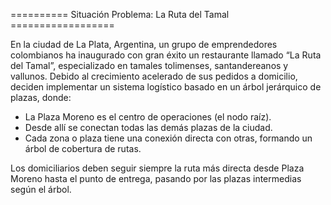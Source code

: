 ==========  Situación Problema: La Ruta del Tamal ==================

En la ciudad de La Plata, Argentina, un grupo de emprendedores colombianos ha inaugurado con gran éxito un restaurante llamado “La Ruta del Tamal”, 
especializado en tamales tolimenses, santandereanos y vallunos.
Debido al crecimiento acelerado de sus pedidos a domicilio, deciden implementar un sistema logístico basado en un árbol jerárquico de plazas, donde:

- La Plaza Moreno es el centro de operaciones (el nodo raíz).
- Desde allí se conectan todas las demás plazas de la ciudad.
- Cada zona o plaza tiene una conexión directa con otras, formando un árbol de cobertura de rutas.

Los domiciliarios deben seguir siempre la ruta más directa desde Plaza Moreno hasta el punto de entrega, pasando por las plazas intermedias según el árbol.
